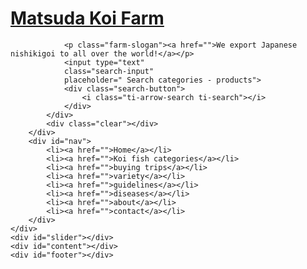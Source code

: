 <!DOCTYPE html>
<html lang="en">
<head>
    <meta charset="UTF-8">
    <meta name="viewport" content="width=device-width, initial-scale=1.0">
    <title>Document</title>
    <link rel="stylesheet" href="./assets/css/style.css">
    <link rel="stylesheet" href="./assets/themify-icons-font/themify-icons/themify-icons.css">
</head>
<body>
   <div id="koi-farm">
    <div id="header">
        <div id="container-header">
            <div class="farm-header">
                <!-- <img src="./assets/img/ca-koi.jpg" alt="ca_koi.jpg"> -->
                <h1 class="farm-name"><a href="">Matsuda Koi Farm</a></h1>
               
                <p class="farm-slogan"><a href="">We export Japanese nishikigoi to all over the world!</a></p>
                <input type="text"
                class="search-input"
                placeholder=" Search categories - products">
                <div class="search-button">
                    <i class="ti-arrow-search ti-search"></i>
                </div>
            </div>
            <div class="clear"></div>
        </div>
        <div id="nav">
            <li><a href="">Home</a></li>
            <li><a href="">Koi fish categories</a></li>
            <li><a href="">buying trips</a></li>
            <li><a href="">variety</a></li>
            <li><a href="">guidelines</a></li>
            <li><a href="">diseases</a></li>
            <li><a href="">about</a></li>
            <li><a href="">contact</a></li>
        </div>
    </div>
    <div id="slider"></div>
    <div id="content"></div>
    <div id="footer"></div>
   </div>
</body>
</html>

